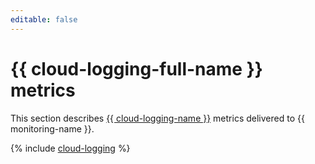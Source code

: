 ```yaml
---
editable: false
---
```


# {{ cloud-logging-full-name }} metrics

This section describes [{{ cloud-logging-name }}](../../logging/) metrics delivered to {{ monitoring-name }}.

{% include [cloud-logging](../../_includes/monitoring/metrics-ref/cloud-logging.md) %}